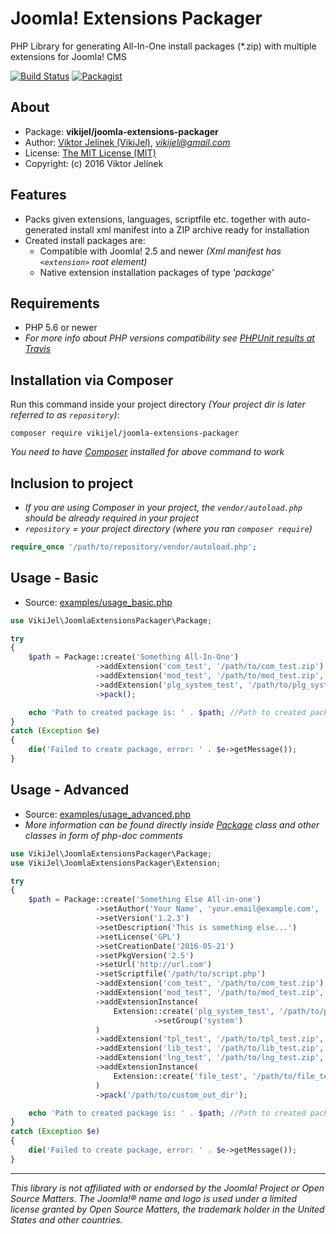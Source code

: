 #   Joomla! Extensions Packager
PHP Library for generating All-In-One install packages (*.zip) with multiple extensions for Joomla! CMS

[![Build Status](https://travis-ci.org/vikijel/joomla-extensions-packager.svg?branch=master)](https://travis-ci.org/vikijel/joomla-extensions-packager) [![Packagist](https://img.shields.io/packagist/v/vikijel/joomla-extensions-packager.svg?maxAge=2592000)](https://packagist.org/packages/vikijel/joomla-extensions-packager)

##  About
-   Package: **vikijel/joomla-extensions-packager**
-   Author: [Viktor Jelínek (VikiJel)](http://www.vikijel.cz), *<vikijel@gmail.com>*
-   License: [The MIT License (MIT)](LICENSE.txt)
-   Copyright: (c) 2016 Viktor Jelínek

##  Features
-   Packs given extensions, languages, scriptfile etc. together with auto-generated install xml manifest into a ZIP archive ready for installation
-   Created install packages are: 
    -   Compatible with Joomla! 2.5 and newer *(Xml manifest has `<extension>` root element)*
    -   Native extension installation packages of type *'package'*

##  Requirements
-   PHP 5.6 or newer
-   *For more info about PHP versions compatibility see [PHPUnit results at Travis](https://travis-ci.org/vikijel/joomla-extensions-packager)*

##  Installation via Composer
Run this command inside your project directory *(Your project dir is later referred to as `repository`)*: 
```
composer require vikijel/joomla-extensions-packager
```

*You need to have [Composer](https://getcomposer.org/) installed for above command to work*

##  Inclusion to project
-   *If you are using Composer in your project, the `vendor/autoload.php` should be already required in your project*
-   *`repository` = your project directory (where you ran `composer require`)*

```php
require_once '/path/to/repository/vendor/autoload.php'; 
```

##  Usage  - Basic
-   Source: [examples/usage_basic.php](examples/usage_basic.php)

```php
use VikiJel\JoomlaExtensionsPackager\Package;

try
{
	$path = Package::create('Something All-In-One')
	               ->addExtension('com_test', '/path/to/com_test.zip')
	               ->addExtension('mod_test', '/path/to/mod_test.zip', 'module', 'site')
	               ->addExtension('plg_system_test', '/path/to/plg_system_test.zip', 'plugin', null, 'system')
	               ->pack();

	echo 'Path to created package is: ' . $path; //Path to created package is: /path/to/repository/out/pkg_something_all_in_one-1.0.0.zip
}
catch (Exception $e)
{
	die('Failed to create package, error: ' . $e->getMessage());
}
```

##  Usage - Advanced
-   Source: [examples/usage_advanced.php](examples/usage_advanced.php)
-   *More information can be found directly inside [Package](src/Package.php) class and other classes in form of php-doc comments*

```php
use VikiJel\JoomlaExtensionsPackager\Package;
use VikiJel\JoomlaExtensionsPackager\Extension;

try
{
	$path = Package::create('Something Else All-in-one')
	               ->setAuthor('Your Name', 'your.email@example.com', 'http://your.domain.example.com')
	               ->setVersion('1.2.3')
	               ->setDescription('This is something else...')
	               ->setLicense('GPL')
	               ->setCreationDate('2016-05-21')
	               ->setPkgVersion('2.5')
	               ->setUrl('http://url.com')
	               ->setScriptfile('/path/to/script.php')
	               ->addExtension('com_test', '/path/to/com_test.zip')
	               ->addExtension('mod_test', '/path/to/mod_test.zip', 'module', 'site')
	               ->addExtensionInstance(
		               Extension::create('plg_system_test', '/path/to/plg_system_test.zip', 'plugin')
		                        ->setGroup('system')
	               )
	               ->addExtension('tpl_test', '/path/to/tpl_test.zip', 'template', 'admin')
	               ->addExtension('lib_test', '/path/to/lib_test.zip', 'library')
	               ->addExtension('lng_test', '/path/to/lng_test.zip', 'language', 'site')
	               ->addExtensionInstance(
		               Extension::create('file_test', '/path/to/file_test.zip', 'file')
	               )
	               ->pack('/path/to/custom_out_dir');

	echo 'Path to created package is: ' . $path; //Path to created package is: /path/to/custom_out_dir/pkg_something_else_all_in_one-1.2.3.zip
}
catch (Exception $e)
{
	die('Failed to create package, error: ' . $e->getMessage());
}
```

--- 

*This library is not affiliated with or endorsed by the Joomla! Project or Open Source Matters. The Joomla!® name and logo is used under a limited license granted by Open Source Matters, the trademark holder in the United States and other countries.*

